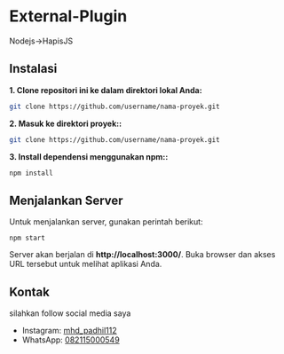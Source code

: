 # External-Plugin

Nodejs->HapisJS

## Instalasi

**1. Clone repositori ini ke dalam direktori lokal Anda:**

```bash
git clone https://github.com/username/nama-proyek.git

```

**2. Masuk ke direktori proyek::**

```bash
git clone https://github.com/username/nama-proyek.git
```

**3. Install dependensi menggunakan npm::**

```bash
npm install
```

## Menjalankan Server

Untuk menjalankan server, gunakan perintah berikut:

```
npm start
```

Server akan berjalan di **http://localhost:3000/**. Buka browser dan akses URL tersebut untuk melihat aplikasi Anda.

## Kontak

silahkan follow social media saya

- Instagram: [mhd_padhil112](https://www.instagram.com/mhd_padhil112/)
- WhatsApp: [082115000549](https://wa.me/+6282115000549)
